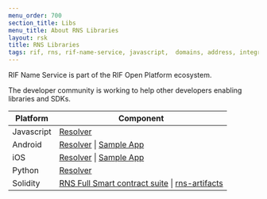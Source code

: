 ```yaml
---
menu_order: 700
section_title: Libs
menu_title: About RNS Libraries
layout: rsk
title: RNS Libraries
tags: rif, rns, rif-name-service, javascript,  domains, address, integrate, resolver, node, sdk, libraries, infrastructure, protocols, mvp, design, rbtc, defi, decentralized, quick-start, guides, tutorial, networks, dapps, tools, rootstock, rsk, ethereum, smart-contracts, install, get-started, how-to, mainnet, testnet, contracts, wallets, web3, crypto
---
```


RIF Name Service is part of the RIF Open Platform ecosystem.

The developer community is working to help other developers enabling libraries and SDKs.

<table class="table">
  <thead>
    <tr>
      <th scope="col">Platform</th>
      <th scope="col">Component</th>
    </tr>
  </thead>
  <tbody>
    <tr>
      <td scope="row">Javascript</td>
      <td>
        <a href="/rif/rns/libs/javascript">Resolver</a>
      </td>
    </tr>
    <tr>
      <td scope="row">Android</td>
      <td>
        <a href="/rif/rns/libs/Android">Resolver</a> |
        <a href="https://github.com/rnsdomains/rns-android-sampleapp" target="_blank">Sample App</a>
      </td>
    </tr>
        <tr>
      <td scope="row">iOS</td>
      <td>
        <a href="/rif/rns/libs/iOS">Resolver</a> |
        <a href="https://github.com/rnsdomains/rns-ios-sampleapp" target="_blank">Sample App</a>
      </td>
    </tr>
    <tr>
      <td scope="row">Python</td>
      <td>
        <a href="/rif/rns/libs/Python">Resolver</a>
      </td>
    </tr>
    <tr>
      <td scope="row">Solidity</td>
      <td>
        <a href="/rif/rns/libs/smart-contracts">RNS Full Smart contract suite</a> |
        <a href="/rif/rns/libs/rns-artifacts">rns-artifacts</a>
      </td>
    </tr>
  </tbody>
</table>
